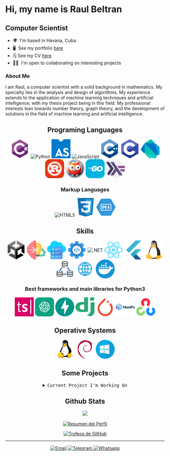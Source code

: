 # Hi, my name is Raul Beltran

## Computer Scientist
* 🌍  I'm based in Havana, Cuba.
* 🖥️  See my portfolio [here](https://rb58853.github.io/CV/)
* 🗒️  See my CV [here](https://github.com/rb58853/rb58853/raw/main/assets/cv%20.pdf)
* 🤝🏻  I'm open to collaborating on interesting projects


### About Me
I am Raúl, a computer scientist with a solid background in mathematics. My specialty lies in the analysis and design of algorithms. My experience extends to the application of machine learning techniques and artificial intelligence, with my thesis project being in this field.
My professional interests lean towards number theory, graph theory, and the development of solutions in the field of machine learning and artificial intelligence.

<!-- **Socials**
<p align="left"> <a href="https://www.github.com/rb58853" target="_blank" rel="noreferrer"><img src="assets/github.svg" width="30" height="30" /></a> <a href="https://t.me/rb58853" target="_blank" rel="noreferrer"><img src="assets/telegram.svg" width="30" height="30" /></a> <a href="mailto:rb58853@gmail.com" target="_blank" rel="noreferrer"><img src="assets/gmail.svg" width="30" height="30" /></a></p> -->


<h2 align = "center"> Programing Languages</h2>
<div align = "center">  
    <img src="https://raw.githubusercontent.com/devicons/devicon/master/icons/csharp/csharp-original.svg" minwidth= "60" minheight="60" width="60" height="60" alt="C#" title="C#"/>
    <img src="https://raw.githubusercontent.com/danielcranney/readme-generator/main/public/icons/skills/python-colored.svg" width="60" height="60" alt="Python" title="Python"/>
    <img src="https://github.com/rb58853/rb58853/raw/main/assets/asm.svg" width="60" height="60" alt="MIPS" title="Assembly"/>
    <img src="https://raw.githubusercontent.com/danielcranney/readme-generator/main/public/icons/skills/javascript-colored.svg" width="60" height="60" alt="JavaScript" title="JavaScript"/>
    <img src="https://raw.githubusercontent.com/devicons/devicon/master/icons/cplusplus/cplusplus-original.svg" width="60" height="60" alt="C++" title="C++" />
    <img src="assets/c.png" width="60" height="60" alt="C" title="C"/> 
    <img src="https://raw.githubusercontent.com/devicons/devicon/master/icons/dart/dart-original.svg" width="60" height="60" alt="Dart" title="Dart"/>
    <img src="assets/SkillIconsRust.png" width="60" height="60" alt="RUST" title="Rust"/> 
    <img src="assets/Prolog.png" width="60" height="60" alt="Prolog" title="Prolog"/>
    <img src="assets/GO.png" width="60" height="60" alt="Golang" title="Golang"/> 
    <img src="assets/Haskell.png" width="60" height="60" alt="Haskell" title="Haskell"/> 
</div>   



<h3 align="center">Markup Languages</h3>
<div align="center">
    <img src="https://raw.githubusercontent.com/danielcranney/readme-generator/main/public/icons/skills/html5-colored.svg" width="60" height="60" alt="HTML5" title="HTML5">
    <img src="https://raw.githubusercontent.com/devicons/devicon/master/icons/css3/css3-original.svg" width="60" height="60" alt="CSS" title="CSS">
    <img src="assets/markdown.png" width="60" height="60" alt="Markdown" title="Markdown">
</div>

<h2 align = "center"> Skills</h2>
<div align= "center">
      <img align="center" src="https://raw.githubusercontent.com/devicons/devicon/master/icons/unity/unity-original.svg" 
           width="60" height="60" alt="Unity" title="Unity"/>
    <img align="center" src="assets/AI.png" width="60" height="60" alt="Python" title="Artificial Intelligence"/>
  <img align="center" src="assets/SRI.png" width="60" height="60" alt="C#" title="Information Retrieval Systems"/>
  <img align="center" src="assets/compiler.png" width="60" height="60" alt="Compilers" title="Compilers"/>
  <img align="center" src="https://raw.githubusercontent.com/danielcranney/readme-generator/main/public/icons/skills/dot-net-colored.svg" width="60" height="60" alt=".NET" title=".Net"/>
  <img align="center" src="https://raw.githubusercontent.com/devicons/devicon/master/icons/react/react-original.svg" width="60" height="60" alt="C#" title="ReactJS"/>
  <img align="center" src="https://raw.githubusercontent.com/devicons/devicon/master/icons/flutter/flutter-original.svg" width="60" height="60" alt="C#" title="Flutter" />
  <img align="center" src="assets/OS.png" width="60" height="60" alt="C#" title="Operative Systems"/>
  <img align="center" src="assets/DS.png" width="60" height="60" alt="DS" title="Distributed Systems"/>
  <img align="center" src="assets/networks.png" width="60" height="60" alt="Networks" title="Networks"/>
  <img align="center" src="assets/docker.png" width="60" height="60" alt="Docker" title="Docker"/>
</div>




<h3 align = "center"> Best frameworks and main libraries for Python3</h3>
<div align = "center">
    <img src="https://github.com/rb58853/rb58853/raw/main/assets/typesense.webp" width="60" height="60" alt="Python" title="Typesense"/>
    <img src="https://github.com/rb58853/rb58853/raw/main/assets/openai.svg" width="60" height="60" alt="openai" title="OpenAI"/>
    <img src="https://github.com/devicons/devicon/raw/master/icons/fastapi/fastapi-original.svg" width="60" height="60" alt="Python" title="FastAPI"/>
    <img src="assets/django.png" width="60" height="60" alt="Django" title="Django"/>
    <img src="https://github.com/devicons/devicon/blob/master/icons/pytorch/pytorch-original.svg" title="Pytorch"  alt="Pytorch" width="60" height="60" title="Pytorch"/>
    <img src="https://github.com/devicons/devicon/blob/master/icons/numpy/numpy-original-wordmark.svg" title="Numpy" alt="Numpy" width="60" height="60" title="Numpy"/>
    <img src="https://github.com/devicons/devicon/blob/master/icons/opencv/opencv-original.svg" alt="mpl" width="60" height="60" title="OpenCV"/>
</div>




<h2 align = "center">Operative Systems</h2>
<div align= "center">
  <img src="https://raw.githubusercontent.com/devicons/devicon/master/icons/linux/linux-original.svg" title="Linux" alt="Linux" width="60" height="60"/> 
  <img src="https://raw.githubusercontent.com/devicons/devicon/master/icons/debian/debian-original.svg"  title="Debian" alt="Debian" width="60" height="60"/> 
  <img src="assets/windows.png"  title="Windows" alt="Windows" width="60" height="60"/> 
</div>







<h2 align="center">Some Projects</h2>
<div align="center">
    <details>
        <summary><kbd>Current Project I'm Working On</kbd></summary>
        <!-- <kbd> -->
        <div><img width="300" height="auto" src="assets/projects/arcane/Logo.png"></div>
        <div align="left">

  ## Arcane
  Arcane is an innovative digital game that combines a sophisticated card-based combat system with traditional roguelike mechanics. The game implements three distinctive magical specializations: Elemental Mage (dominion of natural elements), Summoner Mage (convocation of supernatural entities) and Blood Mage (manipulation of vital essence).
  The technical system is built on Unity with C#, incorporating SOLID principles and agile development methodologies. A distinctive feature is its evolutionary card system, where each specialization has its own unique library of magical cards.
  
  To ensure global accessibility, Arcane implements an advanced internationalization system supporting multiple languages, including Spanish, English, Simplified/Traditional Chinese, Japanese, Korean, among others.

  The game offers broad possibilities for future expansion, including:
  * New magical systems and specializations
  * Expansion of the progression system
  * Multiplayer modes
  * New gameplay mechanics
  ### Languages and Technologies
  - **Unity**: Graphics engine used to generate the game
  - **C#**: Project code is programmed in C#
  - **Python**: Used in parallel to generate languages in indexing time
  - **OpenAI**: Python library used to automate language generation with NLP models
  ### Current Status
  Currently in development mode and is a closed-source project. Once the project is completed, an open-source repository will be created with purely informational purposes.

</div>
<!-- </kbd> -->
</div>
</details>










<h2 align = "center">Github Stats</h2>
<div align = "center">
<img width="1200" height="auto" src="https://streak-stats.demolab.com?user=rb58853&theme=radical&hide_border=false&border_radius=5&card_width=1200">


[![Resumen del Perfil](https://github-profile-summary-cards.vercel.app/api/cards/profile-details?username=rb58853&theme=radical)](https://github.com/rb58853)

<!-- [![Estadísticas de GitHub](https://github-readme-stats.vercel.app/api?username=rb58853&show_icons=true&theme=radical)](https://github.com/rb58853) -->

[![Trofeos de GitHub](https://github-profile-trophy.vercel.app/?username=rb58853&theme=radical&row=1&column=5&hide=no-frame,stars)](https://github.com/rb58853)

<!-- [![Estadísticas del lenguaje](https://github-readme-stats.vercel.app/api/top-langs/?username=rb58853&theme=radical&size_weight=0&count_weight=1&hide=CSS,HTML)](https://github.com/anuraghazra/github-readme-stats) -->

<!-- [![committers.top badge](https://user-badge.committers.top/cuba/rb58853.svg)](https://user-badge.committers.top/cuba/rb58853) -->

</div>





-----
<div align=center>
 <!-- <a href="https://www.linkedin.com/in/kartikkapgate/" target="_blank"><img src="https://img.shields.io/static/v1?style=for-the-badge&message=LinkedIn&color=0A60C2&logo=LinkedIn&logoColor=FFFFFF&label=" alt="LinkedIn" /></a> -->
<a href="mailto:rb58853@gmail.com" target="_blank"><img alt="Email" src="https://img.shields.io/static/v1?style=for-the-badge&message=Gmail&color=EA4335&logo=Gmail&logoColor=FFFFFF&label=" /></a>
<a href="https://t.me/rb58853" target="_blank">
<img alt="Telegram" src="https://img.shields.io/static/v1?style=for-the-badge&message=Telegram&color=0088CC&logo=Telegram&logoColor=FFFFFF&label=" />
</a>
<a href="wa.me/5358486223" target="_blank">
<img alt="Whatsapp" src="https://img.shields.io/static/v1?style=for-the-badge&message=Whatsapp&color=25D360&logo=Whatsapp&logoColor=FFFFFF&label=" />
</a>
<!-- <a href="wa.me/5358486223" target="_blank"><img alt="Steam" src="https://img.shields.io/static/v1?style=for-the-badge&message=Steam&color=00AEFF&logo=Steam&logoColor=FFFFFF&label=" /></a> -->
</div>




